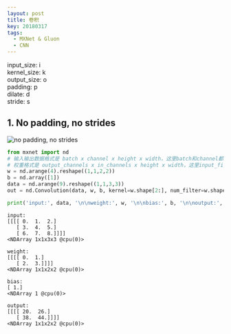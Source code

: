 ```yaml
---
layout: post
title: 卷积
key: 20180317
tags: 
  - MXNet & Gluon
  - CNN
---
```


input_size: i  
kernel_size: k  
output_size: o  
padding: p  
dilate: d  
stride: s  

## 1. No padding, no strides
![no padding, no strides](http://zh.gluon.ai/_images/no_padding_no_strides.gif)

```Python
from mxnet import nd
# 输入输出数据格式是 batch x channel x height x width，这里batch和channel都是1
# 权重格式是 output_channels x in_channels x height x width，这里input_filter和output_filter都是1。
w = nd.arange(4).reshape((1,1,2,2))
b = nd.array([1])
data = nd.arange(9).reshape((1,1,3,3))
out = nd.Convolution(data, w, b, kernel=w.shape[2:], num_filter=w.shape[1])

print('input:', data, '\n\nweight:', w, '\n\nbias:', b, '\n\noutput:', out)
```
```
input:
[[[[ 0.  1.  2.]
   [ 3.  4.  5.]
   [ 6.  7.  8.]]]]
<NDArray 1x1x3x3 @cpu(0)>

weight:
[[[[ 0.  1.]
   [ 2.  3.]]]]
<NDArray 1x1x2x2 @cpu(0)>

bias:
[ 1.]
<NDArray 1 @cpu(0)>

output:
[[[[ 20.  26.]
   [ 38.  44.]]]]
<NDArray 1x1x2x2 @cpu(0)>
```